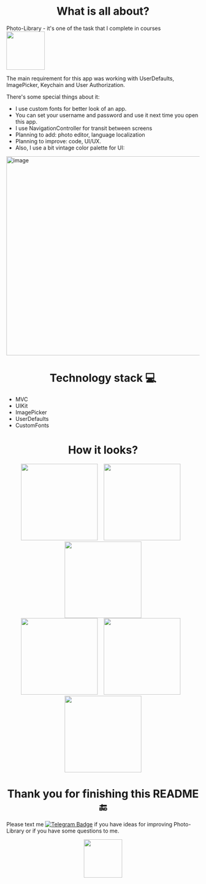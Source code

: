<h1 align="center">
  What is all about?
</h1>

Photo-Library - it's one of the task that I complete in courses <img src="https://static.tildacdn.com/tild6431-3066-4264-b661-306535386264/logo.svg" width="100">

The main requirement for this app was working with UserDefaults, ImagePicker, Keychain and User Authorization.

There's some special things about it:
- I use custom fonts for better look of an app.
- You can set your username and password and use it next time you open this app.
- I use NavigationController for transit between screens
- Planning to add: photo editor, language localization
- Planning to improve: code, UI/UX.
- Also, I use a bit vintage color palette for UI:
<img width="520" alt="image" src="https://user-images.githubusercontent.com/97976090/200185064-0da9f0e6-4b43-4105-8a07-b73649d61fcc.png">

<h1 align="center">
  Technology stack 💻
</h1>

- MVC
- UIKit
- ImagePicker
- UserDefaults
- CustomFonts

<h1 align="center">
  How it looks?
</h1>

<div align="center">
  <img src="https://user-images.githubusercontent.com/97976090/200184351-e39db0d7-74d0-4961-9d01-a5a2982aef31.png" width="200">
  &nbsp&nbsp
  <img src="https://user-images.githubusercontent.com/97976090/200184362-464d7edb-f718-426b-b7fb-34801b36bb04.png" width="200">
  &nbsp&nbsp
  <img src="https://user-images.githubusercontent.com/97976090/200184519-8ef6c9b9-3665-4c92-b79d-ac4a7ad9acdf.png" width="200">
</div>
<div align="center">
  <img src="https://user-images.githubusercontent.com/97976090/200184723-c6b77519-7550-4ca6-9060-810d0c503f20.png" width="200">
  &nbsp&nbsp
  <img src="https://user-images.githubusercontent.com/97976090/200184729-6add9d55-6de7-4552-99cb-c2c8b71aed95.png" width="200">
  &nbsp&nbsp
  <img src="https://user-images.githubusercontent.com/97976090/200184576-f7777523-b687-4bbb-b6e1-50c73cf60e9f.png" width="200">  
</div>

<h1 align="center">
  Thank you for finishing this README 🔚
</h1>

Please text me <a href="https://www.t.me/atrapashka">
    <img src="https://img.shields.io/badge/Telegram-blue?style=logo=telegram&logoColor=white" alt="Telegram Badge"/></a> if you have ideas for improving Photo-Library or if you have some questions to me.
<div align="center">
<img src="https://media.giphy.com/media/fxI1G5PNC5esyNlIUs/giphy.gif" width="100">
</div>

